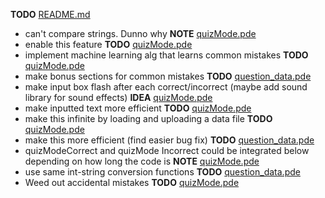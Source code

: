 __TODO__ [README.md](README.md)
- can't compare strings. Dunno why __NOTE__ [quizMode.pde](quizMode.pde)
- enable this feature __TODO__ [quizMode.pde](quizMode.pde)
- implement machine learning alg that learns common mistakes __TODO__ [quizMode.pde](quizMode.pde)
- make bonus sections for common mistakes __TODO__ [question_data.pde](question_data.pde)
- make input box flash after each correct/incorrect (maybe add sound library for sound effects) __IDEA__ [quizMode.pde](quizMode.pde)
- make inputted text more efficient __TODO__ [quizMode.pde](quizMode.pde)
- make this infinite by loading and uploading a data file __TODO__ [quizMode.pde](quizMode.pde)
- make this more efficient (find easier bug fix) __TODO__ [question_data.pde](question_data.pde)
- quizModeCorrect and quizMode Incorrect could be integrated below depending on how long the code is __NOTE__ [quizMode.pde](quizMode.pde)
- use same int-string conversion functions __TODO__ [question_data.pde](question_data.pde)
- Weed out accidental mistakes __TODO__ [quizMode.pde](quizMode.pde)
